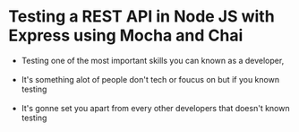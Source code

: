 # Testing a REST API in Node JS with Express using Mocha and Chai

<ul>
<li>Testing one of the most important skills you can known as a developer, </li> <br>
<li>It's something alot of people don't tech or foucus on but if you known testing  </li> <br>
<li>It's gonne set you apart from every other developers that doesn't known testing  </li> <br>
</ul>

